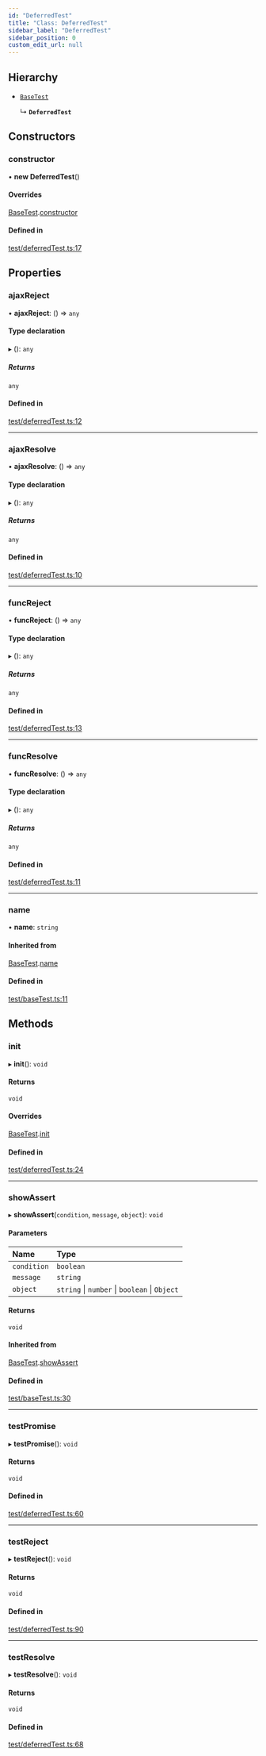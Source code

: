 ```yaml
---
id: "DeferredTest"
title: "Class: DeferredTest"
sidebar_label: "DeferredTest"
sidebar_position: 0
custom_edit_url: null
---
```


## Hierarchy

- [`BaseTest`](BaseTest.md)

  ↳ **`DeferredTest`**

## Constructors

### constructor

• **new DeferredTest**()

#### Overrides

[BaseTest](BaseTest.md).[constructor](BaseTest.md#constructor)

#### Defined in

[test/deferredTest.ts:17](https://github.com/siposdani87/sui-js/blob/035cd52/src/test/deferredTest.ts#L17)

## Properties

### ajaxReject

• **ajaxReject**: () => `any`

#### Type declaration

▸ (): `any`

##### Returns

`any`

#### Defined in

[test/deferredTest.ts:12](https://github.com/siposdani87/sui-js/blob/035cd52/src/test/deferredTest.ts#L12)

___

### ajaxResolve

• **ajaxResolve**: () => `any`

#### Type declaration

▸ (): `any`

##### Returns

`any`

#### Defined in

[test/deferredTest.ts:10](https://github.com/siposdani87/sui-js/blob/035cd52/src/test/deferredTest.ts#L10)

___

### funcReject

• **funcReject**: () => `any`

#### Type declaration

▸ (): `any`

##### Returns

`any`

#### Defined in

[test/deferredTest.ts:13](https://github.com/siposdani87/sui-js/blob/035cd52/src/test/deferredTest.ts#L13)

___

### funcResolve

• **funcResolve**: () => `any`

#### Type declaration

▸ (): `any`

##### Returns

`any`

#### Defined in

[test/deferredTest.ts:11](https://github.com/siposdani87/sui-js/blob/035cd52/src/test/deferredTest.ts#L11)

___

### name

• **name**: `string`

#### Inherited from

[BaseTest](BaseTest.md).[name](BaseTest.md#name)

#### Defined in

[test/baseTest.ts:11](https://github.com/siposdani87/sui-js/blob/035cd52/src/test/baseTest.ts#L11)

## Methods

### init

▸ **init**(): `void`

#### Returns

`void`

#### Overrides

[BaseTest](BaseTest.md).[init](BaseTest.md#init)

#### Defined in

[test/deferredTest.ts:24](https://github.com/siposdani87/sui-js/blob/035cd52/src/test/deferredTest.ts#L24)

___

### showAssert

▸ **showAssert**(`condition`, `message`, `object`): `void`

#### Parameters

| Name | Type |
| :------ | :------ |
| `condition` | `boolean` |
| `message` | `string` |
| `object` | `string` \| `number` \| `boolean` \| `Object` |

#### Returns

`void`

#### Inherited from

[BaseTest](BaseTest.md).[showAssert](BaseTest.md#showassert)

#### Defined in

[test/baseTest.ts:30](https://github.com/siposdani87/sui-js/blob/035cd52/src/test/baseTest.ts#L30)

___

### testPromise

▸ **testPromise**(): `void`

#### Returns

`void`

#### Defined in

[test/deferredTest.ts:60](https://github.com/siposdani87/sui-js/blob/035cd52/src/test/deferredTest.ts#L60)

___

### testReject

▸ **testReject**(): `void`

#### Returns

`void`

#### Defined in

[test/deferredTest.ts:90](https://github.com/siposdani87/sui-js/blob/035cd52/src/test/deferredTest.ts#L90)

___

### testResolve

▸ **testResolve**(): `void`

#### Returns

`void`

#### Defined in

[test/deferredTest.ts:68](https://github.com/siposdani87/sui-js/blob/035cd52/src/test/deferredTest.ts#L68)
